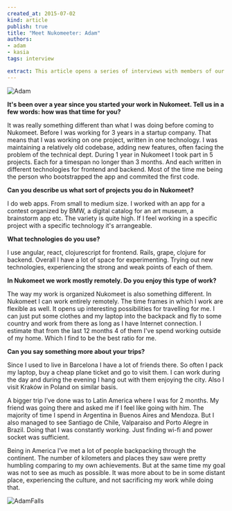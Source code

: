 ```yaml
---
created_at: 2015-07-02
kind: article
publish: true
title: "Meet Nukomeeter: Adam"
authors:
- adam
- kasia
tags: interview

extract: This article opens a series of interviews with members of our Nukomeet team. 
---
```

![Adam](/assets/images/blog/Adam.jpg "Adam")

**It's been over a year since you started your work in Nukomeet. Tell us in a few words: how was that time for you?**

It was really something different than what I was doing before coming to Nukomeet. Before I was working for 3 years in a startup company. That means that I was working on one project, written in one technology. I was maintaining a relatively old codebase, adding new features, often facing the problem of the technical dept. During 1 year in Nukomeet I took part in 5 projects. Each for a timespan no longer than 3 months. And each written in different technologies for frontend and backend. Most of the time me being the person who bootstrapped the app and commited the first code.
 

**Can you describe us what sort of projects you do in Nukomeet?**

I do web apps. From small to medium size. I worked with an app for a contest organized by BMW, a digital catalog for an art museum, a brainstorm app etc. The variety is quite high. If I feel working in a specific project with a specific technology it's arrangeable.

**What technologies do you use?**

I use angular, react, clojurescript for frontend. Rails, grape, clojure for backend. Overall I have a lot of space for experimenting. Trying out new technologies, experiencing the strong and weak points of each of them.

**In Nukomeet we work mostly remotely. Do you enjoy this type of work?** 

The way my work is organized Nukomeet is also something different. In Nukomeet I can work entirely remotely. The time frames in which I work are flexible as well. It opens up interesting possibilities for travelling for me. I can just put some clothes and my laptop into the backpack and fly to some country and work from there as long as I have Internet connection. I estimate that from the last 12 months 4 of them I've spend working outside of my home. Which I find to be the best ratio for me.

**Can you say something more about your trips?**

Since I used to live in Barcelona I have a lot of friends there. So often I pack my laptop, buy a cheap plane ticket and go to visit them. I can work during the day and during the evening I hang out with them enjoying the city. Also I visit Kraków in Poland on similar basis.

A bigger trip I’ve done was to Latin America where I was for 2 months. My friend was going there and asked me if I feel like going with him. The majority of time I spend in Argentina in Buenos Aires and Mendoza. But I also managed to see Santiago de Chile, Valparaiso and Porto Alegre in Brazil. Doing that I was constantly working. Just finding wi-fi and power socket was sufficient.

Being in America I’ve met a lot of people backpacking through the continent. The number of kilometers and places they saw were pretty humbling comparing to my own achievements. But at the same time my goal was not to see as much as possible. It was more about to be in some distant place, experiencing the culture, and not sacrificing my work while doing that.

![AdamFalls](/assets/images/blog/AdamFalls.jpg "AdamFalls")
